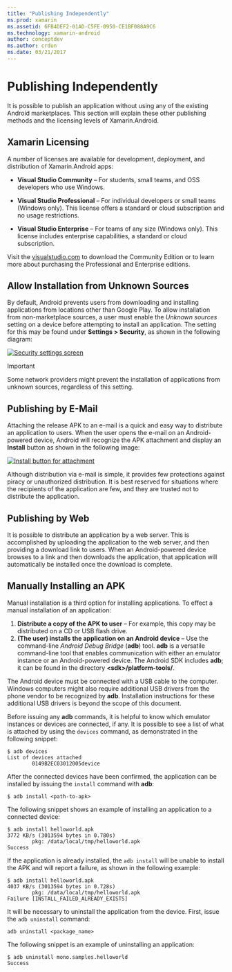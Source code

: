 ```yaml
---
title: "Publishing Independently"
ms.prod: xamarin
ms.assetid: 6FB4DEF2-01AD-C5FE-0950-CE1BF088A9C6
ms.technology: xamarin-android
author: conceptdev
ms.author: crdun
ms.date: 03/21/2017
---
```


# Publishing Independently

It is possible to publish an application without using any of the
existing Android marketplaces. This section will explain these other
publishing methods and the licensing levels of Xamarin.Android.

## Xamarin Licensing

A number of licenses are available for development, deployment, and
distribution of Xamarin.Android apps:

- **Visual Studio Community** &ndash; For students, small teams, and
    OSS developers who use Windows.

- **Visual Studio Professional** &ndash; For individual developers or
    small teams (Windows only). This license offers a standard or cloud
    subscription and no usage restrictions.

- **Visual Studio Enterprise** &ndash; For teams of any size (Windows
    only). This license includes enterprise capabilities, a standard or
    cloud subscription.

Visit the [visualstudio.com](https://visualstudio.microsoft.com/xamarin/) to download the
Community Edition or to learn more about purchasing the Professional
and Enterprise editions.


## Allow Installation from Unknown Sources

By default, Android prevents users from downloading and installing
applications from locations other than Google Play. To allow
installation from non-marketplace sources, a user must enable the
*Unknown sources* setting on a device before attempting to install an
application. The setting for this may be found under **Settings >
Security**, as shown in the following diagram:

[![Security settings screen](publishing-independently-images/settings.png)](publishing-independently-images/settings.png#lightbox)


> [!IMPORTANT]
> Some network providers might prevent the installation of applications from unknown sources, regardless of this setting.



## Publishing by E-Mail

Attaching the release APK to an e-mail is a quick and easy way to
distribute an application to users. When the user opens the e-mail on
an Android-powered device, Android will recognize the APK attachment
and display an **Install** button as shown in the following image:

[![Install button for attachment](publishing-independently-images/publishing-via-email.png)](publishing-independently-images/publishing-via-email.png#lightbox)

Although distribution via e-mail is simple, it provides few protections
against piracy or unauthorized distribution. It is best reserved for
situations where the recipients of the application are few, and they
are trusted not to distribute the application.


## Publishing by Web

It is possible to distribute an application by a web server. This is
accomplished by uploading the application to the web server, and then
providing a download link to users. When an Android-powered device
browses to a link and then downloads the application, that application
will automatically be installed once the download is complete.


## Manually Installing an APK

Manual installation is a third option for installing applications. To effect
a manual installation of an application:

1. **Distribute a copy of the APK to user** &ndash; For example, this copy may be distributed on a CD or USB flash drive.
1. **(The user) installs the application on an Android device**  &ndash; Use the command-line *Android Debug Bridge* (**adb**) tool. **adb** is a versatile command-line tool that enables communication with either an emulator instance or an Android-powered device. The Android SDK includes **adb**; it can be found in the directory **\<sdk>/platform-tools/**.

The Android device must be connected with a USB cable to the computer.
Windows computers might also require additional USB drivers from the
phone vendor to be recognized by **adb**. Installation
instructions for these additional USB drivers is beyond the scope of
this document.

Before issuing any **adb** commands, it is helpful to know which
emulator instances or devices are connected, if any. It is possible to
see a list of what is attached by using the `devices` command, as
demonstrated in the following snippet:

```shell
$ adb devices
List of devices attached
        0149B2EC03012005device
```

After the connected devices have been confirmed, the application can be
installed by issuing the    `install`   command with      **adb**:

```shell
$ adb install <path-to-apk>
```

The following snippet shows an example of installing an application to a
connected device:

```shell
$ adb install helloworld.apk
3772 KB/s (3013594 bytes in 0.780s)
        pkg: /data/local/tmp/helloworld.apk
Success
```

If the application is already installed, the    `adb install`   will be unable to install the APK and will
report a failure, as shown in the following example:

```shell
$ adb install helloworld.apk
4037 KB/s (3013594 bytes in 0.728s)
        pkg: /data/local/tmp/helloworld.apk
Failure [INSTALL_FAILED_ALREADY_EXISTS]
```

It will be necessary to uninstall the application from the device. First,
issue the    `adb uninstall`   command:

```shell
adb uninstall <package_name>
```

The following snippet is an example of uninstalling an application:

```shell
$ adb uninstall mono.samples.helloworld
Success
```
